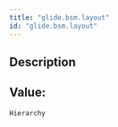 ```yaml
---
title: "glide.bsm.layout"
id: "glide.bsm.layout"
---
```

## Description



## Value: 
```
Hierarchy
```